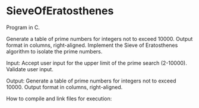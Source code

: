 # SieveOfEratosthenes
Program in C.

Generate a table of prime numbers for integers not to exceed 10000. Output format in columns, right-aligned.
Implement the Sieve of Eratosthenes algorithm to isolate the prime numbers. 

Input: Accept user input for the upper limit of the prime search (2-10000). Validate user input. 

Output: Generate a table of prime numbers for integers not to exceed 10000. Output format in columns, right-aligned.


How to compile and link files for execution:

